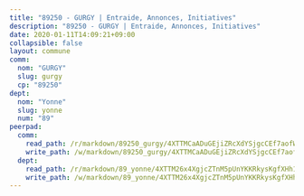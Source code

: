 ```yaml
---
title: "89250 - GURGY | Entraide, Annonces, Initiatives"
description: "89250 - GURGY | Entraide, Annonces, Initiatives"
date: 2020-01-11T14:09:21+09:00
collapsible: false
layout: commune
comm:
  nom: "GURGY"
  slug: gurgy
  cp: "89250"
dept:
  nom: "Yonne"
  slug: yonne
  num: "89"
peerpad:
  comm:
    read_path: /r/markdown/89250_gurgy/4XTTMCaADuGEjiZRcXdYSjgcCEf7aofW45r5BbJpT3KzCA8Jz
    write_path: /w/markdown/89250_gurgy/4XTTMCaADuGEjiZRcXdYSjgcCEf7aofW45r5BbJpT3KzCA8Jz-K3TgUDprQmjF681qNxPKAxM4b59z3bt7nsqry8Rx3n3RAirAuUnxxzbif8sLmaXgdeRBhnDbPFSQvtb72tvia1E2Hn6ZewMM9PyWfy37thMwH7NpG9P7T3KtKp31hTDwAHGYxN54
  dept:
    read_path: /r/markdown/89_yonne/4XTTM26x4XgjcZTnM5pUnYKKRkysKgfXHh1wiigoPHqn9LDKB
    write_path: /w/markdown/89_yonne/4XTTM26x4XgjcZTnM5pUnYKKRkysKgfXHh1wiigoPHqn9LDKB-K3TgU4xaMVqzoRnPJNyddApuMoWvJyHL35bzooauYvdhG3MLg3ikjpoueq9BDtqVP4hJBQxpPxix2gohzXyST9tZPnEkyXpDMdHiAFpx7EU6e8WgvFk7NPsBQepM8o13bG9dyqq7
---
```


